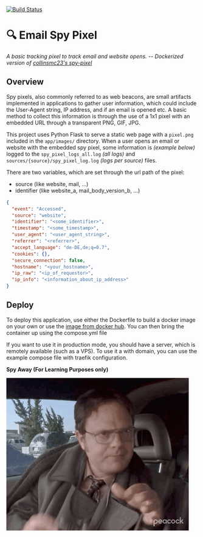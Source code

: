 [![Build Status](https://drone.huzi.rocks/api/badges/TechBoltLabs/spy-pixel/status.svg?ref=refs/heads/master)](https://drone.huzi.rocks/TechBoltLabs/spy-pixel)

# 🔍 Email Spy Pixel
*A basic tracking pixel to track email and website opens.* -- *Dockerized version of [collinsmc23's spy-pixel](https://github.com/collinsmc23/spy-pixel)*

## Overview
Spy pixels, also commonly referred to as web beacons, are small artifacts implemented in applications to gather user information, which could include the User-Agent string, IP address, and if an email is opened etc. A basic method to collect this information is through the use of a 1x1 pixel with an embedded URL through a transparent PNG, GIF, JPG.

This project uses Python Flask to serve a static web page with a `pixel.png` included in the `app/images/` directory. When a user opens an email or website with the embedded spy pixel, some information is *(example below)* logged to the `spy_pixel_logs_all.log` *(all logs)* and `sources/{source}/spy_pixel_log.log` *(logs per source)* files.

There are two variables, which are set through the url path of the pixel:
 - source (like website, mail, ...)
 - identifier (like website_a, mail_body_version_b, ...)

```json
{
  "event": "Accessed",
  "source": "website",
  "identifier": "<some_identifier>",
  "timestamp": "<some_timestamp>",
  "user_agent": "<user_agent_string>",
  "referrer": "<referrer>",
  "accept_language": "de-DE,de;q=0.7",
  "cookies": {},
  "secure_connection": false,
  "hostname": "<your_hostname>",
  "ip_raw": "<ip_of_requestor>",
  "ip_info": "<information_about_ip_address>"
}
```

## Deploy

To deploy this application, use either the Dockerfile to build a docker image on your own or use the [image from docker hub](https://hub.docker.com/r/techbolt/spy-pixel).
You can then bring the container up using the compose.yml file

If you want to use it in production mode, you should have a server, which is remotely available (such as a VPS).
To use it a with domain, you can use the example compose file with traefik configuration.


**Spy Away (For Learning Purposes only)**

![Spy Dwight](https://github.com/TechBoltLabs/spy-pixel/blob/master/app/images/spy.gif )


